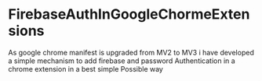 # FirebaseAuthInGoogleChormeExtensions
As google chrome manifest is upgraded from MV2 to MV3 i have developed a simple mechanism to add firebase and password Authentication in a chrome extension in a best simple Possible way
